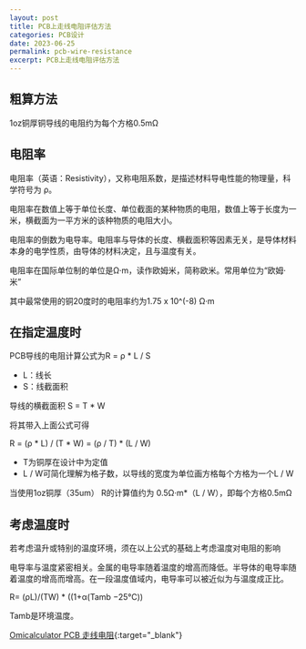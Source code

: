 ```yaml
---
layout: post
title: PCB上走线电阻评估方法
categories: PCB设计
date: 2023-06-25
permalink: pcb-wire-resistance
excerpt: PCB上走线电阻评估方法
---
```


## 粗算方法

1oz铜厚铜导线的电阻约为每个方格0.5mΩ

## 电阻率

电阻率（英语：Resistivity），又称电阻系数，是描述材料导电性能的物理量，科学符号为 ρ。

电阻率在数值上等于单位长度、单位截面的某种物质的电阻，数值上等于长度为一米，横截面为一平方米的该种物质的电阻大小。

电阻率的倒数为电导率。电阻率与导体的长度、横截面积等因素无关，是导体材料本身的电学性质，由导体的材料决定，且与温度有关。

电阻率在国际单位制的单位是Ω·m，读作欧姆米，简称欧米。常用单位为“欧姆·米”

其中最常使用的铜20度时的电阻率约为1.75 x 10^(-8) Ω·m

## 在指定温度时

PCB导线的电阻计算公式为R = ρ \* L / S

* L：线长
* S：线截面积

导线的横截面积 S = T \* W

将其带入上面公式可得

R = (ρ \* L) / (T \* W) = (ρ / T) \* (L / W)

* T为铜厚在设计中为定值
* L / W可简化理解为格子数，以导线的宽度为单位画方格每个方格为一个L / W

当使用1oz铜厚（35um） R的计算值约为 0.5Ω·m\*（L / W），即每个方格0.5mΩ

## 考虑温度时

若考虑温升或特别的温度环境，须在以上公式的基础上考虑温度对电阻的影响

电导率与温度紧密相关。金属的电导率随着温度的增高而降低。半导体的电导率随着温度的增高而增高。在一段温度值域内，电导率可以被近似为与温度成正比。


R= (ρL)/(TW) \* ((1+α(Tamb −25°C))

Tamb是环境温度。

[Omicalculator PCB 走线电阻](https://www.omnicalculator.com/other/pcb-trace-resistance){:target="_blank"}